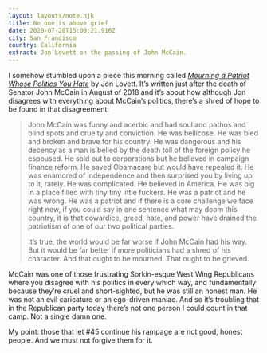 ```yaml
---
layout: layouts/note.njk
title: No one is above grief
date: 2020-07-28T15:00:21.916Z
city: San Francisco
country: California
extract: Jon Lovett on the passing of John McCain.
---
```


I somehow stumbled upon a piece this morning called [_Mourning a Patriot Whose Politics You Hate_](https://crooked.com/articles/john-mccain-death-politics/) by Jon Lovett. It’s written just after the death of Senator John McCain in August of 2018 and it’s about how although Jon disagrees with everything about McCain’s politics, there’s a shred of hope to be found in that disagreement:

> John McCain was funny and acerbic and had soul and pathos and blind spots and cruelty and conviction. He was bellicose. He was bled and broken and brave for his country. He was dangerous and his decency as a man is belied by the death toll of the foreign policy he espoused. He sold out to corporations but he believed in campaign finance reform. He saved Obamacare but would have repealed it. He was enamored of independence and then surprised you by living up to it, rarely. He was complicated. He believed in America. He was big in a place filled with tiny tiny little fuckers. He was a patriot and he was wrong. He was a patriot and if there is a core challenge we face right now, if you could say in one sentence what may doom this country, it is that cowardice, greed, hate, and power have drained the patriotism of one of our two political parties.
>
> It’s true, the world would be far worse if John McCain had his way. But it would be far better if more politicians had a shred of his character. And that ought to be mourned. That ought to be grieved.

McCain was one of those frustrating Sorkin-esque West Wing Republicans where you disagree with his politics in every which way, and fundamentally because they’re cruel and short-sighted, but he was still an honest man. He was not an evil caricature or an ego-driven maniac. And so it’s troubling that in the Republican party today there’s not one person I could count in that camp. Not a single damn one.

My point: those that let #45 continue his rampage are not good, honest people. And we must not forgive them for it.
